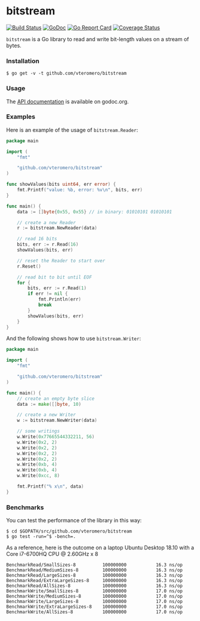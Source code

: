 # bitstream

[![Build Status](https://travis-ci.org/vteromero/bitstream.svg?branch=master)](https://travis-ci.org/vteromero/bitstream)
[![GoDoc](https://godoc.org/github.com/vteromero/bitstream?status.svg)](https://godoc.org/github.com/vteromero/bitstream)
[![Go Report Card](https://goreportcard.com/badge/github.com/vteromero/bitstream)](https://goreportcard.com/report/github.com/vteromero/bitstream)
[![Coverage Status](https://coveralls.io/repos/github/vteromero/bitstream/badge.svg?branch=master)](https://coveralls.io/github/vteromero/bitstream?branch=master)

`bitstream` is a Go library to read and write bit-length values on a stream of bytes.

### Installation

```
$ go get -v -t github.com/vteromero/bitstream
```

### Usage

The [API documentation](https://godoc.org/github.com/vteromero/bitstream) is available on godoc.org.

### Examples

Here is an example of the usage of `bitstream.Reader`:

```go
package main

import (
	"fmt"

	"github.com/vteromero/bitstream"
)

func showValues(bits uint64, err error) {
	fmt.Printf("value: %b, error: %v\n", bits, err)
}

func main() {
	data := []byte{0x55, 0x55} // in binary: 01010101 01010101

	// create a new Reader
	r := bitstream.NewReader(data)

	// read 16 bits
	bits, err := r.Read(16)
	showValues(bits, err)

	// reset the Reader to start over
	r.Reset()

	// read bit to bit until EOF
	for {
		bits, err := r.Read(1)
		if err != nil {
			fmt.Println(err)
			break
		}
		showValues(bits, err)
	}
}
```

And the following shows how to use `bitstream.Writer`:

```go
package main

import (
	"fmt"

	"github.com/vteromero/bitstream"
)

func main() {
	// create an empty byte slice
	data := make([]byte, 10)

	// create a new Writer
	w := bitstream.NewWriter(data)

	// some writings
	w.Write(0x77665544332211, 56)
	w.Write(0x2, 2)
	w.Write(0x2, 2)
	w.Write(0x2, 2)
	w.Write(0x2, 2)
	w.Write(0xb, 4)
	w.Write(0xb, 4)
	w.Write(0xcc, 8)

	fmt.Printf("% x\n", data)
}
```

### Benchmarks

You can test the performance of the library in this way:

```
$ cd $GOPATH/src/github.com/vteromero/bitstream
$ go test -run=^$ -bench=.
```

As a reference, here is the outcome on a laptop Ubuntu Desktop 18.10 with a Core i7-6700HQ CPU @ 2.60GHz x 8

```
BenchmarkRead/SmallSizes-8         	100000000	        16.3 ns/op
BenchmarkRead/MediumSizes-8        	100000000	        16.3 ns/op
BenchmarkRead/LargeSizes-8         	100000000	        16.3 ns/op
BenchmarkRead/ExtraLargeSizes-8    	100000000	        16.3 ns/op
BenchmarkRead/AllSizes-8           	100000000	        16.3 ns/op
BenchmarkWrite/SmallSizes-8        	100000000	        17.0 ns/op
BenchmarkWrite/MediumSizes-8       	100000000	        17.0 ns/op
BenchmarkWrite/LargeSizes-8        	100000000	        17.0 ns/op
BenchmarkWrite/ExtraLargeSizes-8   	100000000	        17.0 ns/op
BenchmarkWrite/AllSizes-8          	100000000	        17.0 ns/op
```
